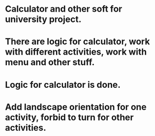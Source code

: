 # Calculator and other soft for university project.
# There are logic for calculator, work with different activities, work with menu and other stuff.
# Logic for calculator is done.
# Add landscape orientation for one activity, forbid to turn for other activities.
